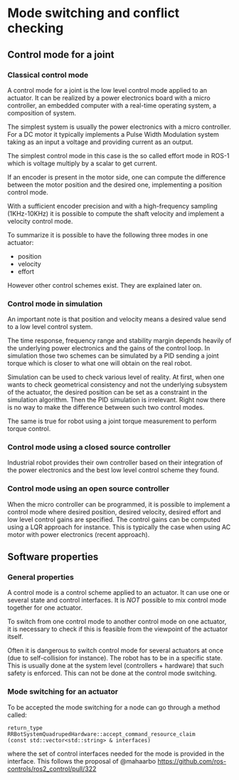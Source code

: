 # Mode switching and conflict checking

## Control mode for a joint

### Classical control mode 

A control mode for a joint is the low level control mode applied to an actuator. It can be realized by a power electronics board with a micro controller, an embedded computer with a real-time operating system, a composition of system.

The simplest system is usually the power electronics with a micro controller.
For a DC motor it typically implements a Pulse Width Modulation system taking as an input a voltage and providing current as an output.

The simplest control mode in this case is the so called effort mode in ROS-1 which is voltage multiply by a scalar to get current.

If an encoder is present in the motor side, one can compute the difference between the motor position and the desired one, implementing a position control mode.

With a sufficient encoder precision and with a high-frequency sampling (1KHz-10KHz) it is possible to compute the shaft velocity and implement a velocity control mode.

To summarize it is possible to have the following three modes in one actuator:
 * position
 * velocity
 * effort

However other control schemes exist. They are explained later on.

### Control mode in simulation

An important note is that position and velocity means a desired value send to a low level control system.

The time response, frequency range and stability margin depends heavily of the underlying power electronics and the gains of the control loop.
In simulation those two schemes can be simulated by a PID sending a joint torque which is closer to what one will obtain on the real robot.

Simulation can be used to check various level of reality.
At first, when one wants to check geometrical consistency and not the underlying subsystem of the actuator, the desired position can be set as a constraint in the simulation algorithm.
Then the PID simulation is irrelevant. Right now there is no way to make the difference between such two control modes.

The same is true for robot using a joint torque measurement to perform torque control.


### Control mode using a closed source controller

Industrial robot provides their own controller based on their integration of the power electronics and the best low level control scheme they found.

### Control mode using an open source controller
When the micro controller can be programmed, it is possible to implement a control mode where desired position, desired velocity, desired effort and low level control gains are specified. The control gains can be computed using a LQR approach for instance.
This is typically the case when using AC motor with power electronics (recent approach).

## Software properties

### General properties 
A control mode is a control scheme applied to an actuator. It can use one or several state and control interfaces. 
It is *NOT* possible to mix control mode together for one actuator. 

To switch from one control mode to another control mode on one actuator, it is necessary to check if this is feasible from the viewpoint of the actuator itself. 

Often it is dangerous to switch control mode for several actuators at once (due to self-collision for instance).
The robot has to be in a specific state. This is usually done at the system level (controllers + hardware) that such safety is enforced. 
This can not be done at the control mode switching.

### Mode switching for an actuator

To be accepted the mode switching for a node can go through a method called:
```
return_type
RRBotSystemQuadrupedHardware::accept_command_resource_claim
(const std::vector<std::string> & interfaces)
```
where the set of control interfaces needed for the mode is provided in the interface.
This follows the proposal of @mahaarbo https://github.com/ros-controls/ros2_control/pull/322

